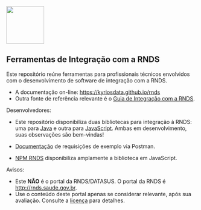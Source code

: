 <img src="./media/guia.png" width="100px">

## Ferramentas de Integração com a RNDS

Este repositório reúne ferramentas para profissionais técnicos envolvidos com o desenvolvimento
de software de integração com a RNDS.

- A documentação on-line: https://kyriosdata.github.io/rnds
- Outra fonte de referência relevante é o [Guia de Integração com a RNDS](https://rnds-guia.prod.saude.gov.br).

Desenvolvedores:

- Este repositório disponibiliza duas bibliotecas para integração à RNDS: uma para [Java](projetos/rnds-java) e outra para [JavaScript](./libs/rnds-js). Ambas em desenvolvimento, suas observações são bem-vindas!

- [Documentação](https://documenter.getpostman.com/view/215332/TVewY47S) de requisições de exemplo via Postman.

- [NPM RNDS](https://www.npmjs.com/package/rnds) disponibiliza amplamente a biblioteca em JavaScript.

Avisos:

- Este **NÃO** é o portal da RNDS/DATASUS. O portal da RNDS é http://rnds.saude.gov.br.
- Use o conteúdo deste portal apenas se considerar relevante,
  após sua avaliação. Consulte a [licença](LICENSE) para detalhes.
